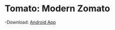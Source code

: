 # Tomato: Modern Zomato

-Download: [Android App](https://drive.google.com/file/d/1PnZwDFvTye4C4tgiQj83QMIVLiJB5eNo/view?usp=sharing)

